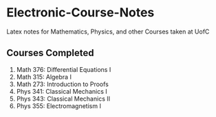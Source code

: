# Electronic-Course-Notes
Latex notes for Mathematics, Physics, and other Courses taken at UofC

## Courses Completed

1. Math 376: Differential Equations I
2. Math 315: Algebra I
3. Math 273: Introduction to Proofs
4. Phys 341: Classical Mechanics I
5. Phys 343: Classical Mechanics II
6. Phys 355: Electromagnetism I